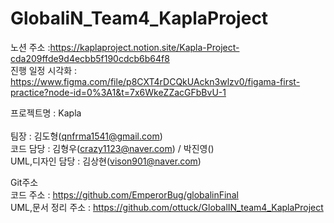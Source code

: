 # GlobaliN_Team4_KaplaProject

노션 주소 :https://kaplaproject.notion.site/Kapla-Project-cda209ffde9d4ecbb5f190cdcb6b64f8<br>
진행 일정 시각화 : <br>https://www.figma.com/file/p8CXT4rDCQkUAckn3wlzv0/figama-first-practice?node-id=0%3A1&t=7x6WkeZZacGFbBvU-1

프로젝트명 : Kapla <br>	
팀장 : 김도형(qnfrma1541@gmail.com)<br>
코드 담당 : 김형우(crazy1123@naver.com) / 박진영()<br>
UML,디자인 담당 : 김상현(vison901@naver.com)

Git주소<br>
코드 주소 : https://github.com/EmperorBug/globalinFinal<br>
UML,문서 정리 주소 : https://github.com/ottuck/GlobalIN_team4_KaplaProject
